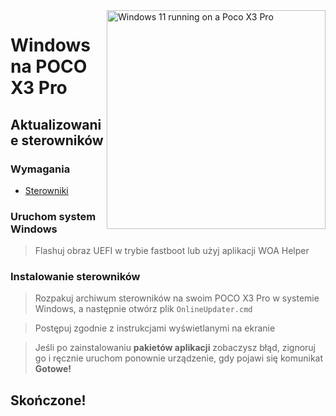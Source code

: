 <img align="right" src="https://github.com/n00b69/woa-vayu/blob/main/vayu.png" width="350" alt="Windows 11 running on a Poco X3 Pro">

# Windows na POCO X3 Pro

## Aktualizowanie sterowników

### Wymagania
- [Sterowniki](https://github.com/n00b69/woa-vayu/releases/tag/Drivers)

### Uruchom system Windows
> Flashuj obraz UEFI w trybie fastboot lub użyj aplikacji WOA Helper

### Instalowanie sterowników
> Rozpakuj archiwum sterowników na swoim POCO X3 Pro w systemie Windows, a następnie otwórz plik `OnlineUpdater.cmd`

> Postępuj zgodnie z instrukcjami wyświetlanymi na ekranie

> Jeśli po zainstalowaniu **pakietów aplikacji** zobaczysz błąd, zignoruj ​​go i ręcznie uruchom ponownie urządzenie, gdy pojawi się komunikat **Gotowe!**

## Skończone!










